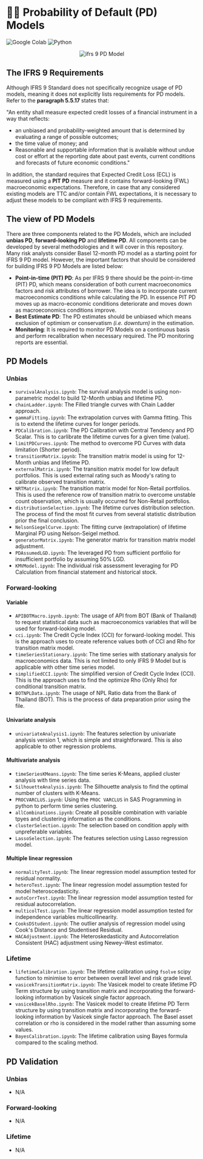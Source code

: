 # ✍🏻 Probability of Default (PD) Models

![Google Colab](https://img.shields.io/badge/Editor-Google%20Colab-brightgreen)
![Python](https://img.shields.io/badge/Code-Python-blue)

<p align="center">
  <img src="https://github.com/naenumtou/ifrs9/assets/66057952/31a7c622-9379-488e-a639-c2b78074b3bb" alt="ifrs 9 PD Model"/>
</p>

## The IFRS 9 Requirements
Although IFRS 9 Standard does not specifically recognize usage of PD models, meaning it does not explicitly lists requirements for PD models. Refer to the **paragraph 5.5.17** states that:

"An entity shall measure expected credit losses of a financial instrument in a way that reflects:
- an unbiased and probability-weighted amount that is determined by evaluating a range of possible outcomes;
- the time value of money; and
- Reasonable and supportable information that is available without undue cost or effort at the reporting date about past events, current conditions and forecasts of future economic conditions."

In addition, the standard requires that Expected Credit Loss (ECL) is measured using a **PIT PD** measure and it contains forward-looking (FWL) macroeconomic expectations. Therefore, in case that any considered existing models are TTC and/or contain FWL expectations, it is necessary to adjust these models to be compliant with IFRS 9 requirements.

## The view of PD Models
There are three components related to the PD Models, which are included **unbias PD**, **forward-looking PD** and **lifetime PD**. All components can be developed by several methodologies and it will cover in this repository. Many risk analysts consider Basel 12-month PD model as a starting point for IFRS 9 PD model. However, the important factors that should be considered for building IFRS 9 PD Models are listed below:

* **Point-in-time (PIT) PD**: As per IFRS 9 there should be the point-in-time (PIT) PD, which means consideration of both current macroeconomics factors and risk attributes of borrower. The idea is to incorporate current macroeconomics conditions while calculating the PD. In essence PIT PD moves up as macro-economic conditions deteriorate and moves down as macroeconomics conditions improve.
* **Best Estimate PD**: The PD estimates should be unbiased which means exclusion of optimism or conservatism _(i.e. downturn)_ in the estimation.
* **Monitoring**: It is required to monitor PD Models on a continuous basis and perform recalibration when necessary required. The PD monitoring reports are essential.

## PD Models
### Unbias
* `survivalAnalysis.ipynb`: The survival analysis model is using non-parametric model to build 12-Month unbias and lifetime PD.
* `chainLadder.ipynb`: The Filled triangle curves with Chain Ladder approach.
* `gammaFitting.ipynb`: The extrapolation curves with Gamma fitting. This is to extend the lifetime curves for longer periods.
* `PDCalibration.ipynb`: The PD Calibration with Central Tendency and PD Scalar. This is to carlibrate the lifetime curves for a given time (value).
* `limitPDCurves.ipynb`: The method to overcome PD Curves with data limitation (Shorter period).
* `transitionMatrix.ipynb`: The transition matrix model is using for 12-Month unbias and lifetime PD.
* `externalMatrix.ipynb`: The transition matrix model for low default portfolios. This is used external rating such as Moody's rating to calibrate observed transition matrix.
* `NRTMatrix.ipynb`: The transition matrix model for Non-Retail portfolios. This is used the reference row of transition matrix to overcome unstable count observation, which is usually occurred for Non-Retail portfolios.
* `distributionSelection.ipynb`: The lifetime curves distribution selection. The process of find the most fit curves from several statistic distribution prior the final conclusion.
* `NelsonSiegelCurve.ipynb`: The fitting curve (extrapolation) of lifetime Marginal PD using Nelson-Seigel method.
* `generatorMatrix.ipynb`: The generator matrix for transition matrix model adjustment.
* `PDAssumedLGD.ipynb`: The leveraged PD from sufficient portfolio for insufficient portfolio by assuming 50% LGD.
* `KMVModel.ipynb`: The individual risk assessment leveraging for PD Calculation from financial statement and historical stock.
### Forward-looking
#### Variable
* `APIBOTMacro.ipynb.ipynb`: The usage of API from BOT (Bank of Thailand) to request statistical data such as macroeconomics variables that will be used for forward-looking model.
* `cci.ipynb`: The Credit Cycle Index (CCI) for forward-looking model. This is the approach uses to create reference values both of CCI and Rho for transition matrix model.
* `timeSeriesStationary.ipynb`: The time series with stationary analysis for macroeconomics data. This is not limited to only IFRS 9 Model but is applicable with other time series model.
* `simplifiedCCI.ipynb`: The simplified version of Credit Cycle Index (CCI). This is the approach uses to find the optimize Rho (Only Rho) for conditional transition matrix.
* `BOTNPLData.ipynb`: The usage of NPL Ratio data from the Bank of Thailand (BOT). This is the process of data preparation prior using the file.
#### Univariate analysis
* `univariateAnalysis1.ipynb`: The features selection by univariate analysis version 1, which is simple and straightforward. This is also applicable to other regression problems.
#### Multivariate analysis
* `timeSeriesKMeans.ipynb`: The time series K-Means, applied cluster analysis with time series data.
* `SilhouetteAnalysis.ipynb`: The Silhouette analysis to find the optimal number of clusters with K-Means.
* `PROCVARCLUS.ipynb`: Using the `PROC VARCLUS` in SAS Programming in python to perform time series clustering.
* `allCombinations.ipynb`: Create all possible combination with variable tpyes and clustering information as the conditions.
* `clusterSelection.ipynb`: The selection based on condition apply with unpreferable variables.
* `LassoSelection.ipynb`: The features selection using Lasso regression model.
#### Multiple linear regression
* `normalityTest.ipynb`: The linear regression model assumption tested for residual normality.
* `heteroTest.ipynb`: The linear regression model assumption tested for model heteroscedasticity.
* `autoCorrTest.ipynb`: The linear regression model assumption tested for residual autocorrelation.
* `multicolTest.ipynb`: The linear regression model assumption tested for independence variables multicollinearity.
* `CooksDStudent.ipynb`: The outlier analysis of regression model using Cook's Distance and Studentised Residual.
* `HACAdjustment.ipynb`: The Heteroskedasticity and Autocorrelation Consistent (HAC) adjustment using Newey–West estimator.
### Lifetime
* `lifetimeCalibration.ipynb`: The lifetime calibration using `fsolve` scipy function to minimise to error between overall level and risk grade level.
* `vasicekTransitionMatrix.ipynb`: The Vasicek model to create lifetime PD Term structure by using transition matrix and incorporating the forward-looking information by Vasicek single factor approach.
* `vasicekBaselRho.ipynb`: The Vasicek model to create lifetime PD Term structure by using transition matrix and incorporating the forward-looking information by Vasicek single factor approach. The Basel asset correlation or rho is considered in the model rather than assuming some values.
* `BayesCalibration.ipynb`: The lifetime calibration using Bayes formula compared to the scaling method. 

## PD Validation
### Unbias
* N/A

### Forward-looking
* N/A

### Lifetime
* N/A
